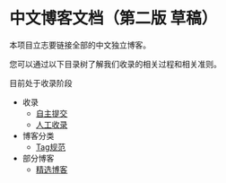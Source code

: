 # 中文博客文档（第二版 草稿）

本项目立志要链接全部的中文独立博客。

您可以通过以下目录树了解我们收录的相关过程和相关准则。

目前处于收录阶段

- 收录
	- [自主提交](./document/Submit.md)
	- [人工收录](./document/Manual.md)
- 博客分类
	- [Tag规范](./document/Tag.md)
- 部分博客
  	- [精选博客](./document/Recommend.md)